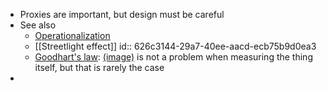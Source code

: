 - Proxies are important, but design must be careful
- See also
	- [Operationalization](https://towardsdatascience.com/operationalization-the-art-and-science-of-making-metrics-31770d94998f)
	- [[Streetlight effect]]
	  id:: 626c3144-29a7-40ee-aacd-ecb75b9d0ea3
	- [Goodhart's law](https://en.wikipedia.org/wiki/Goodhart%27s_law): [(image)](https://sketchplanations.com/goodharts-law) is not a problem when measuring the thing itself, but that is rarely the case
-